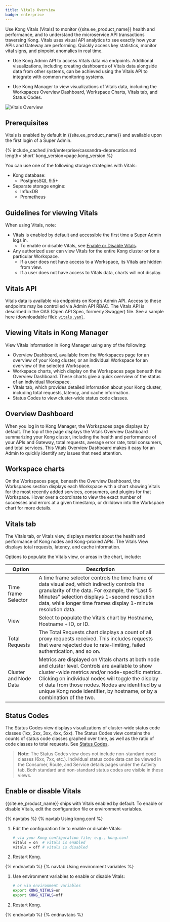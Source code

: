 ```yaml
---
title: Vitals Overview
badge: enterprise
---
```


Use Kong Vitals (Vitals) to monitor {{site.ee_product_name}} health and performance, and to understand the microservice API transactions traversing Kong. Vitals uses visual API analytics to see exactly how your APIs and Gateway are performing. Quickly access key statistics, monitor vital signs, and pinpoint anomalies in real time.

* Use Kong Admin API to access Vitals data via endpoints. Additional visualizations, including creating dashboards of Vitals data alongside data from other systems, can be achieved using the Vitals API to integrate with common monitoring systems.

* Use Kong Manager to view visualizations of Vitals data, including the Workspaces Overview Dashboard, Workspace Charts, Vitals tab, and Status Codes.

![Vitals Overview](/assets/images/docs/ee/vitals_overview.png)

## Prerequisites

Vitals is enabled by default in {{site.ee_product_name}} and available upon the first login of a Super Admin.

{% include_cached /md/enterprise/cassandra-deprecation.md length='short' kong_version=page.kong_version %}


You can use one of the following storage strategies with Vitals:
* Kong database:
  * PostgresSQL 9.5+
* Separate storage engine:
  * InfluxDB
  * Prometheus 

## Guidelines for viewing Vitals
When using Vitals, note:
* Vitals is enabled by default and accessible the first time a Super Admin logs in.
  * To enable or disable Vitals, see [Enable or Disable Vitals](#enable-or-disable-vitals).
* Any authorized user can view Vitals for the entire Kong cluster or for a particular Workspace.
  * If a user does not have access to a Workspace, its Vitals are hidden from view.
  * If a user does not have access to Vitals data, charts will not display.

## Vitals API
Vitals data is available via endpoints on Kong’s Admin API. Access to these endpoints may be controlled via Admin API RBAC. The Vitals API is described in the OAS (Open API Spec, formerly Swagger) file. See a sample here (downloadable file): [`vitals.yaml`](/api/vitals.yaml).

## Viewing Vitals in Kong Manager
View Vitals information in Kong Manager using any of the following:
* Overview Dashboard, available from the Workspaces page for an overview of your Kong cluster, or an individual Workspace for an overview of the selected Workspace.
* Workspace charts, which display on the Workspaces page beneath the Overview Dashboard. These charts give a quick overview of the status of an individual Workspace.
* Vitals tab, which provides detailed information about your Kong cluster, including total requests, latency, and cache information.
* Status Codes to view cluster-wide status code classes.

## Overview Dashboard
When you log in to Kong Manager, the Workspaces page displays by default. The top of the page displays the Vitals Overview Dashboard summarizing your Kong cluster, including the health and performance of your APIs and Gateway, total requests, average error rate, total consumers, and total services. This Vitals Overview Dashboard makes it easy for an Admin to quickly identify any issues that need attention.

## Workspace charts
On the Workspaces page, beneath the Overview Dashboard, the Workspaces section displays each Workspace with a chart showing Vitals for the most recently added services, consumers, and plugins for that Workspace. Hover over a coordinate to view the exact number of successes and errors at a given timestamp, or drilldown into the Workspace chart for more details.

## Vitals tab
The Vitals tab, or Vitals view, displays metrics about the health and performance of Kong nodes and Kong-proxied APIs. The Vitals View displays total requests, latency, and cache information.

Options to populate the Vitals view, or areas in the chart, include:

| Option                   | Description                                                                                  |
|--------------------------|----------------------------------------------------------------------------------------------|
| Time frame Selector       | A time frame selector controls the time frame of data visualized, which indirectly controls the granularity of the data. For example, the “Last 5 Minutes” selection displays 1-second resolution data, while longer time frames display 1-minute resolution data.
| View                     | Select to populate the Vitals chart by Hostname, Hostname + ID, or ID.|
| Total Requests           | The Total Requests chart displays a count of all proxy requests received. This includes requests that were rejected due to rate-limiting, failed authentication, and so on.|
| Cluster and Node Data    | Metrics are displayed on Vitals charts at both node and cluster level. Controls are available to show cluster-wide metrics and/or node-specific metrics. Clicking on individual nodes will toggle the display of data from those nodes. Nodes are identified by a unique Kong node identifier, by hostname, or by a combination of the two.|

## Status Codes
The Status Codes view displays visualizations of cluster-wide status code classes (1xx, 2xx, 3xx, 4xx, 5xx). The Status Codes view contains the counts of status code classes graphed over time, as well as the ratio of code classes to total requests. See [Status Codes](/gateway/{{page.kong_version}}/kong-enterprise/analytics/metrics/#status-codes).

>**Note**: The Status Codes view does not include non-standard code classes (6xx, 7xx, etc.). Individual status code data can be viewed in the Consumer, Route, and Service details pages under the Activity tab. Both standard and non-standard status codes are visible in these views.

## Enable or disable Vitals
{{site.ee_product_name}} ships with Vitals enabled by default. To enable or disable Vitals, edit the configuration file or environment variables.

{% navtabs %}
{% navtab Using kong.conf %}

1. Edit the configuration file to enable or disable Vitals:    
    ```bash
    # via your Kong configuration file; e.g., kong.conf
    vitals = on  # vitals is enabled
    vitals = off # vitals is disabled
    ```
2. Restart Kong.

{% endnavtab %}
{% navtab Using environment variables %}

1. Use environment variables to enable or disable Vitals:
    ```bash
    # or via environment variables
    export KONG_VITALS=on
    export KONG_VITALS=off
    ```

2. Restart Kong.

{% endnavtab %}
{% endnavtabs %}
